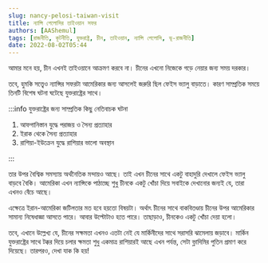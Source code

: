 ```yaml
---
slug: nancy-pelosi-taiwan-visit
title: ন্যান্সি পেলোসির তাইওয়ান সফর
authors: [AAShemul]
tags: [রাজনীতি, কূটনীতি, যুক্তরাষ্ট্র, চীন, তাইওয়ান, ন্যান্সি পেলোসি, ভূ-রাজনীতি]
date: 2022-08-02T05:44
---
```


<head>
    <link rel="apple-touch-icon" sizes="57x57" href="/icon/apple-icon-57x57.png" />
    <link rel="apple-touch-icon" sizes="60x60" href="/icon/apple-icon-60x60.png" />
    <link rel="apple-touch-icon" sizes="72x72" href="/icon/apple-icon-72x72.png" />
    <link rel="apple-touch-icon" sizes="76x76" href="/icon/apple-icon-76x76.png" />
    <link rel="apple-touch-icon" sizes="114x114" href="/icon/apple-icon-114x114.png" />
    <link rel="apple-touch-icon" sizes="120x120" href="/icon/apple-icon-120x120.png" />
    <link rel="apple-touch-icon" sizes="144x144" href="/icon/apple-icon-144x144.png" />
    <link rel="apple-touch-icon" sizes="152x152" href="/icon/apple-icon-152x152.png" />
    <link rel="apple-touch-icon" sizes="180x180" href="/icon/apple-icon-180x180.png" />
    <link rel="icon" type="image/png" sizes="192x192"  href="/icon/android-icon-192x192.png" />
    <link rel="icon" type="image/png" sizes="32x32" href="/icon/favicon-32x32.png" />
    <link rel="icon" type="image/png" sizes="96x96" href="/icon/favicon-96x96.png" />
    <link rel="icon" type="image/png" sizes="16x16" href="/icon/favicon-16x16.png" />
    <link rel="manifest" href="/manifest.json" />
    <meta name="msapplication-TileColor" content="#ffffff" />
    <meta name="msapplication-TileImage" content="/icon/ms-icon-144x144.png" />
</head>

আমার মনে হয়, চীন এখনই তাইওয়ানে আক্রমণ করবে না। চীনের এখনো নিজেকে গড়ে নেয়ার জন্য সময় দরকার।

তবে, হুমকি সত্ত্বেও ন্যান্সির সফরটা আমেরিকার জন্য আসলেই জরুরি ছিল ফেইস ভ্যালু বাড়াতে। কারণ সাম্প্রতিক সময়ে তিনটি বিশেষ ঘটনা ঘটেছে যুক্তরাষ্ট্রের সাথে।
<!--truncate-->

:::info যুক্তরাষ্ট্রের জন্য সাম্প্রতিক কিছু নেতিবাচক ঘটনা
<ol classs="bengali">
	<li>আফগানিস্তান যুদ্ধে পরাজয় ও সৈন্য প্রত্যাহার</li>
	<li>ইরাক থেকে সৈন্য প্রত্যাহার</li>
	<li>রাশিয়া-ইউক্রেন যুদ্ধে রাশিয়ার ভালো অবস্থান</li>
</ol>
:::

তার উপর বৈশ্বিক সমস্যায় অর্থনৈতিক মন্দায়ও আছে। তাই এখন চীনের সাথে একটু বাহাদুরি দেখালে ফেইস ভ্যালু বাড়বে বৈকি। আমেরিকা এখন ন্যান্সিকে পাঠাচ্ছে শুধু চীনকে একটু খোঁচা দিয়ে সবাইকে দেখানোর জন্যই যে, তারা এখনও বেঁচে আছে।

এক্ষেত্রে ইরান-আমেরিকা জটিলতার মত হবে হয়তো বিষয়টা। অর্থাৎ চীনের সাথে বাকবিতণ্ডায় চীনের উপর আমেরিকার সামান্য নিষেধাজ্ঞা আসতে পারে। আবার উল্টোটাও হতে পারে। তাছাড়াও, চীনকেও একটু খোঁচা দেয়া হলো।

তবে, এখানে উল্লেখ্য যে, চীনের সক্ষমতা এখনও এতটা নেই যে মার্কিনীদের সাথে সরাসরি ঝামেলায় জড়াবে। মার্কিন যুক্তরাষ্ট্রের সাথে টক্কর দিয়ে চলার ক্ষমতা শুধু একমাত্র রাশিয়ারই আছে এখন পর্যন্ত, সেটা ভ্লাদিমির পুতিন প্রমাণ করে দিয়েছে। তারপরও, দেখা যাক কি হয়!